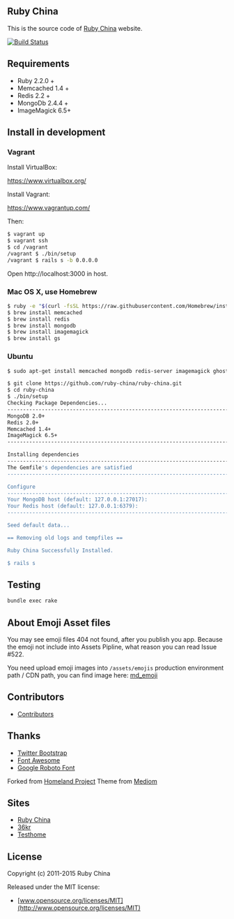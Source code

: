## Ruby China

This is the source code of [Ruby China](http://ruby-china.org) website.

[![Build Status](https://travis-ci.org/ruby-china/ruby-china.svg?branch=master)](https://travis-ci.org/ruby-china/ruby-china)

## Requirements

* Ruby 2.2.0 +
* Memcached 1.4 +
* Redis 2.2 +
* MongoDb 2.4.4 +
* ImageMagick 6.5+

## Install in development

### Vagrant

Install VirtualBox:

https://www.virtualbox.org/

Install Vagrant:

https://www.vagrantup.com/

Then:

```bash
$ vagrant up
$ vagrant ssh
$ cd /vagrant
/vagrant $ ./bin/setup
/vagrant $ rails s -b 0.0.0.0
```

Open http://localhost:3000 in host.

### Mac OS X, use Homebrew

```bash
$ ruby -e "$(curl -fsSL https://raw.githubusercontent.com/Homebrew/install/master/install)"
$ brew install memcached
$ brew install redis
$ brew install mongodb
$ brew install imagemagick
$ brew install gs
```

### Ubuntu

```bash
$ sudo apt-get install memcached mongodb redis-server imagemagick ghostscript
```

```bash
$ git clone https://github.com/ruby-china/ruby-china.git
$ cd ruby-china
$ ./bin/setup
Checking Package Dependencies...
--------------------------------------------------------------------------------
MongoDB 2.0+                                                               [Yes]
Redis 2.0+                                                                 [Yes]
Memcached 1.4+                                                             [Yes]
ImageMagick 6.5+                                                           [Yes]
--------------------------------------------------------------------------------

Installing dependencies
--------------------------------------------------------------------------------
The Gemfile's dependencies are satisfied
--------------------------------------------------------------------------------

Configure
--------------------------------------------------------------------------------
Your MongoDB host (default: 127.0.0.1:27017):
Your Redis host (default: 127.0.0.1:6379):
--------------------------------------------------------------------------------

Seed default data...                                                      [Done]

== Removing old logs and tempfiles ==

Ruby China Successfully Installed.

$ rails s
```

## Testing

```bash
bundle exec rake
```

## About Emoji Asset files

You may see emoji files 404 not found, after you publish you app. Because the emoji not include into Assets Pipline, what reason you can read Issue #522.

You need upload emoji images into `/assets/emojis` production environment path / CDN path, you can find image here: [md_emoji](https://github.com/elm-city-craftworks/md_emoji/tree/master/vendor/assets/images/emojis)

## Contributors

* [Contributors](https://github.com/ruby-china/ruby-china/contributors)

## Thanks

* [Twitter Bootstrap](https://twitter.github.com/bootstrap)
* [Font Awesome](http://fortawesome.github.io/Font-Awesome/icons/)
* [Google Roboto Font](https://github.com/google/roboto)

Forked from [Homeland Project](https://github.com/huacnlee/homeland)
Theme from [Mediom](https://github.com/huacnlee/mediom)

## Sites

* [Ruby China](https://ruby-china.org)
* [36kr](http://36kr.com/)
* [Testhome](http://testerhome.com/)

## License

Copyright (c) 2011-2015 Ruby China

Released under the MIT license:

* [www.opensource.org/licenses/MIT](http://www.opensource.org/licenses/MIT)
